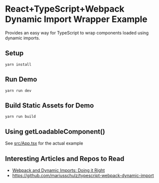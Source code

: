 # React+TypeScript+Webpack Dynamic Import Wrapper Example

Provides an easy way for TypeScript to wrap components loaded using dynamic imports.

## Setup

`yarn install`

## Run Demo

`yarn run dev`

## Build Static Assets for Demo

`yarn run build`

## Using getLoadableComponent()

See [src/App.tsx](src/App.tsx)  for the actual example

## Interesting Articles and Repos to Read

-   [Webpack and Dynamic Imports: Doing it Right](https://medium.com/front-end-hacking/webpack-and-dynamic-imports-doing-it-right-72549ff49234)
-   https://github.com/mariusschulz/typescript-webpack-dynamic-import
